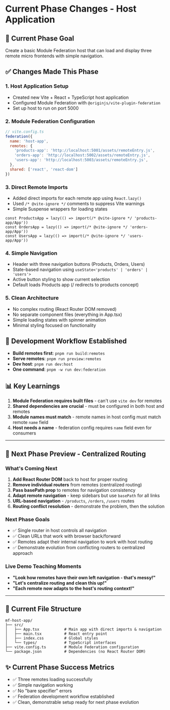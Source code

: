 # Current Phase Changes - Host Application

## 🎯 **Current Phase Goal**
Create a basic Module Federation host that can load and display three remote micro frontends with simple navigation.

## ✅ **Changes Made This Phase**

### **1. Host Application Setup**
- Created new Vite + React + TypeScript host application
- Configured Module Federation with `@originjs/vite-plugin-federation`
- Set up host to run on port 5000

### **2. Module Federation Configuration**
```js
// vite.config.ts
federation({
  name: 'host-app',
  remotes: {
    'products-app': 'http://localhost:5001/assets/remoteEntry.js',
    'orders-app': 'http://localhost:5002/assets/remoteEntry.js',
    'users-app': 'http://localhost:5003/assets/remoteEntry.js',
  },
  shared: ['react', 'react-dom']
})
```

### **3. Direct Remote Imports**
- Added direct imports for each remote app using `React.lazy()`
- Used `/* @vite-ignore */` comments to suppress Vite warnings
- Simple Suspense wrappers for loading states

```tsx
const ProductsApp = lazy(() => import(/* @vite-ignore */ 'products-app/App'))
const OrdersApp = lazy(() => import(/* @vite-ignore */ 'orders-app/App'))
const UsersApp = lazy(() => import(/* @vite-ignore */ 'users-app/App'))
```

### **4. Simple Navigation**
- Header with three navigation buttons (Products, Orders, Users)
- State-based navigation using `useState<'products' | 'orders' | 'users'>`
- Active button styling to show current selection
- Default loads Products app (/ redirects to products concept)

### **5. Clean Architecture**
- No complex routing (React Router DOM removed)
- No separate component files (everything in App.tsx)
- Simple loading states with spinner animation
- Minimal styling focused on functionality

## 🔧 **Development Workflow Established**
- **Build remotes first**: `pnpm run build:remotes`
- **Serve remotes**: `pnpm run preview:remotes` 
- **Dev host**: `pnpm run dev:host`
- **One command**: `pnpm -w run dev:federation`

## 📊 **Key Learnings**
1. **Module Federation requires built files** - can't use `vite dev` for remotes
2. **Shared dependencies are crucial** - must be configured in both host and remotes
3. **Module names must match** - remote names in host config must match remote `name` field
4. **Host needs a name** - federation config requires `name` field even for consumers

---

## 🚀 **Next Phase Preview - Centralized Routing**

### **What's Coming Next**
1. **Add React Router DOM** back to host for proper routing
2. **Remove individual routers** from remotes (centralized routing)
3. **Pass basePath prop** to remotes for navigation consistency
4. **Adapt remote navigation** - keep sidebars but use `basePath` for all links
5. **URL-based navigation** - `/products`, `/orders`, `/users` routes
6. **Routing conflict resolution** - demonstrate the problem, then the solution

### **Next Phase Goals**
- ✅ Single router in host controls all navigation
- ✅ Clean URLs that work with browser back/forward
- ✅ Remotes adapt their internal navigation to work with host routing
- ✅ Demonstrate evolution from conflicting routers to centralized approach

### **Live Demo Teaching Moments**
- **"Look how remotes have their own left navigation - that's messy!"**
- **"Let's centralize routing and clean this up!"**
- **"Each remote now adapts to the host's routing context!"**

---

## 📁 **Current File Structure**
```
mf-host-app/
├── src/
│   ├── App.tsx           # Main app with direct imports & navigation
│   ├── main.tsx          # React entry point
│   ├── index.css         # Global styles
│   └── types/            # TypeScript interfaces
├── vite.config.ts        # Module Federation configuration
└── package.json          # Dependencies (no React Router DOM)
```

## ✨ **Current Phase Success Metrics**
- ✅ Three remotes loading successfully
- ✅ Simple navigation working
- ✅ No "bare specifier" errors
- ✅ Federation development workflow established
- ✅ Clean, demonstrable setup ready for next phase evolution
